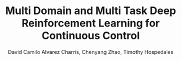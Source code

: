 ---
paperId: 8
author: David Camilo Alvarez Charris, Chenyang Zhao, Timothy Hospedales
publicationauthor: Alvarez Charris, D. C. et al.
title: Multi Domain and Multi Task Deep Reinforcement Learning for Continuous Control
pdf: --
poster: --
alt: --
type: Poster
topic: Machine Learning Methods
link: --
conference: neurips
year: 2018
tags: neurips-2018
location: Montreal, Canada
---